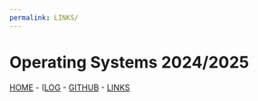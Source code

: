 ```yaml
---
permalink: LINKS/
---
```


# Operating Systems 2024/2025
[HOME](https://wuyu0107.github.io/os242/) - ([LOG](https://wuyu0107.github.io/os242/TXT/mylog.txt) - [GITHUB](https://github.com/wuyu0107/os242) - [LINKS](https://wuyu0107.github.io/os242/LINKS/)

